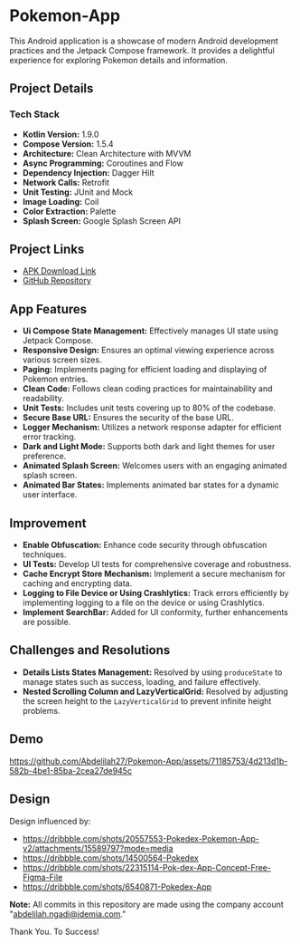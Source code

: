 # Pokemon-App

This Android application is a showcase of modern Android development practices and the Jetpack Compose framework. It provides a delightful experience for exploring Pokemon details and information.

## Project Details

### Tech Stack

- **Kotlin Version:** 1.9.0
- **Compose Version:** 1.5.4
- **Architecture:** Clean Architecture with MVVM
- **Async Programming:** Coroutines and Flow
- **Dependency Injection:** Dagger Hilt
- **Network Calls:** Retrofit
- **Unit Testing:** JUnit and Mock
- **Image Loading:** Coil
- **Color Extraction:** Palette
- **Splash Screen:** Google Splash Screen API

## Project Links

- [APK Download Link](https://drive.google.com/file/d/101se7xRkn4A3zv8jOVx0obFZzSjp7B30/view?usp=sharing)
- [GitHub Repository](https://github.com/Abdelilah27/Pokemon-App)

## App Features

- **Ui Compose State Management:** Effectively manages UI state using Jetpack Compose.
- **Responsive Design:** Ensures an optimal viewing experience across various screen sizes.
- **Paging:** Implements paging for efficient loading and displaying of Pokemon entries.
- **Clean Code:** Follows clean coding practices for maintainability and readability.
- **Unit Tests:** Includes unit tests covering up to 80% of the codebase.
- **Secure Base URL:** Ensures the security of the base URL.
- **Logger Mechanism:** Utilizes a network response adapter for efficient error tracking.
- **Dark and Light Mode:** Supports both dark and light themes for user preference.
- **Animated Splash Screen:** Welcomes users with an engaging animated splash screen.
- **Animated Bar States:** Implements animated bar states for a dynamic user interface.

## Improvement

- **Enable Obfuscation:** Enhance code security through obfuscation techniques.
- **UI Tests:** Develop UI tests for comprehensive coverage and robustness.
- **Cache Encrypt Store Mechanism:** Implement a secure mechanism for caching and encrypting data.
- **Logging to File Device or Using Crashlytics:** Track errors efficiently by implementing logging to a file on the device or using Crashlytics.
- **Implement SearchBar:** Added for UI conformity, further enhancements are possible.

## Challenges and Resolutions

- **Details Lists States Management:** Resolved by using `produceState` to manage states such as success, loading, and failure effectively.
- **Nested Scrolling Column and LazyVerticalGrid:** Resolved by adjusting the screen height to the `LazyVerticalGrid` to prevent infinite height problems.

## Demo

https://github.com/Abdelilah27/Pokemon-App/assets/71185753/4d213d1b-582b-4be1-85ba-2cea27de945c

## Design

Design influenced by: 
- https://dribbble.com/shots/20557553-Pokedex-Pokemon-App-v2/attachments/15589797?mode=media
- https://dribbble.com/shots/14500564-Pokedex
- https://dribbble.com/shots/22315114-Pok-dex-App-Concept-Free-Figma-File
- https://dribbble.com/shots/6540871-Pokedex-App

**Note:** All commits in this repository are made using the company account "abdelilah.ngadi@idemia.com."

Thank You. To Success!
